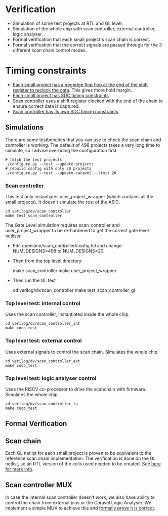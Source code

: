 # Verification

* Simulation of some test projects at RTL and GL level. 
* Simulation of the whole chip with scan controller, external controller, logic analyser.
* Formal verification that each small project's scan chain is correct.
* Formal verification that the correct signals are passed through for the 3 different scan chain control modes.

# Timing constraints

* [Each small project has a negedge flop flop at the end of the shift register to reclock the data](https://github.com/mattvenn/wokwi-verilog-gds-test/blob/17f106db36f022536d013b960316bcc7f02c572c/template/scan_wrapper.v#L67). This gives more hold margin.
* [Each small project has SDC timing constraints](https://github.com/mattvenn/wokwi-verilog-gds-test/blob/main/src/base.sdc)
* [Scan controller](https://github.com/mattvenn/tinytapeout-mpw7/blob/aacae16304f4a4878943a49fd479d8a284736e32/verilog/rtl/scan_controller/scan_controller.v#L334) uses a shift register clocked with the end of the chain to ensure correct data is captured.
* [Scan controller has its own SDC timing constraints](openlane/scan_controller/base.sdc)

## Simulations

There are some testbenches that you can use to check the scan chain and controller is working.
The default of 498 projects takes a very long time to simulate, so I advise overriding the configuration first:

    # fetch the test projects
    ./configure.py --test --update-projects
    # rebuild config with only 20 projects
    ./configure.py --test --update-caravel --limit 20

### Scan controller

This test only instantiates user_project_wrapper (which contains all the small projects). It doesn't simulate the rest of the ASIC.

    cd verilog/dv/scan_controller
    make test_scan_controller

The Gate Level simulation requires scan_controller and user_project_wrapper to be re-hardened to get the correct gate level netlists: 

* Edit openlane/scan_controller/config.tcl and change NUM_DESIGNS=498 to NUM_DESIGNS=20.
* Then from the top level directory:

    make scan_controller
    make user_project_wrapper

* Then run the GL test

    cd verilog/dv/scan_controller
    make test_scan_controller_gl

### Top level test: internal control

Uses the scan controller, instantiated inside the whole chip.

    cd verilog/dv/scan_controller_int
    make coco_test

### Top level test: external control

Uses external signals to control the scan chain. Simulates the whole chip.

    cd verilog/dv/scan_controller_ext
    make coco_test

### Top level test: logic analyser control

Uses the RISCV co-processor to drive the scanchain with firmware. Simulates the whole chip.

    cd verilog/dv/scan_controller_la
    make coco_test

## Formal Verification

## Scan chain

Each GL netlist for each small project is proven to be equivalent to the reference scan chain implementation.
The verification is done on the GL netlist, so an RTL version of the cells used needed to be created.
See [here for more info](tinytapeout_scan/README.md).

## Scan controller MUX

In case the internal scan controller doesn't work, we also have ability to control the chain from external pins or the Caravel Logic Analyser.
We implement a simple MUX to achieve this and [formally prove it is correct](verilog/rtl/scan_controller/properties.v).
